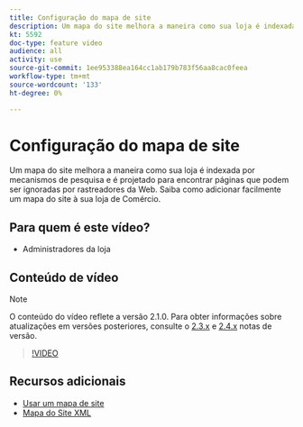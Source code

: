 ```yaml
---
title: Configuração do mapa de site
description: Um mapa do site melhora a maneira como sua loja é indexada por mecanismos de pesquisa. Saiba como configurar um mapa do site para seu [!DNL Commerce] armazenar no Admin.
kt: 5592
doc-type: feature video
audience: all
activity: use
source-git-commit: 1ee953388ea164cc1ab179b783f56aa8cac0feea
workflow-type: tm+mt
source-wordcount: '133'
ht-degree: 0%

---
```



# Configuração do mapa de site

Um mapa do site melhora a maneira como sua loja é indexada por mecanismos de pesquisa e é projetado para encontrar páginas que podem ser ignoradas por rastreadores da Web. Saiba como adicionar facilmente um mapa do site à sua loja de Comércio.

## Para quem é este vídeo?

- Administradores da loja

## Conteúdo de vídeo

>[!NOTE]
>
>O conteúdo do vídeo reflete a versão 2.1.0. Para obter informações sobre atualizações em versões posteriores, consulte o [2.3.x](https://devdocs.magento.com/guides/v2.3/release-notes/bk-release-notes.html) e [2.4.x](https://devdocs.magento.com/guides/v2.4/release-notes/bk-release-notes.html) notas de versão.

>[!VIDEO](https://video.tv.adobe.com/v/35748?quality=12&learn=on)

## Recursos adicionais

- [Usar um mapa de site](https://docs.magento.com/user-guide/marketing/sitemap-xml.html)
- [Mapa do Site XML](https://docs.magento.com/user-guide/configuration/catalog/xml-sitemap.html)

